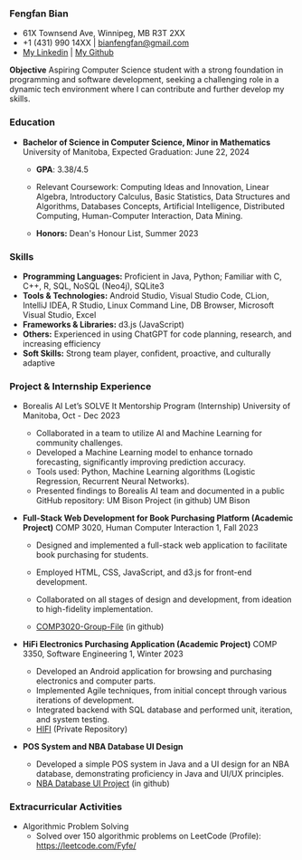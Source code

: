 ### Fengfan Bian

* 61X Townsend Ave, Winnipeg, MB R3T 2XX
* +1 (431) 990 14XX | bianfengfan@gmail.com
* [My Linkedin](www.linkedin.com/in/fengfan-bian-3b32a1252) | [My Github](https://github.com/Fyfe-c)

**Objective** Aspiring Computer Science student with a strong foundation in programming and software development, seeking a challenging role in a dynamic tech environment where I can contribute and further develop my skills.

### Education
* **Bachelor of Science in Computer Science, Minor in Mathematics** University of Manitoba, Expected Graduation: June 22, 2024
    * **GPA**: 3.38/4.5

     * Relevant Coursework: Computing Ideas and Innovation, Linear Algebra, Introductory
Calculus, Basic Statistics, Data Structures and Algorithms, Databases Concepts, Artificial
Intelligence, Distributed Computing, Human-Computer Interaction, Data Mining.
    * **Honors:** Dean's Honour List, Summer 2023

### Skills
* **Programming Languages:** Proficient in Java, Python; Familiar with C, C++, R, SQL, NoSQL (Neo4j), SQLite3
* **Tools & Technologies:** Android Studio, Visual Studio Code, CLion, IntelliJ IDEA, R Studio, Linux Command Line, DB Browser, Microsoft Visual Studio, Excel
* **Frameworks & Libraries:** d3.js (JavaScript)
* **Others:** Experienced in using ChatGPT for code planning, research, and increasing efficiency
* **Soft Skills:** Strong team player, confident, proactive, and culturally adaptive

### Project & Internship Experience
* Borealis AI Let’s SOLVE It Mentorship Program (Internship) University of Manitoba, Oct - Dec 2023

    * Collaborated in a team to utilize AI and Machine Learning for community challenges.
    * Developed a Machine Learning model to enhance tornado forecasting, significantly
improving prediction accuracy.
    * Tools used: Python, Machine Learning algorithms (Logistic Regression, Recurrent Neural
Networks).
    * Presented findings to Borealis AI team and documented in a public GitHub repository: UM
Bison Project (in github) UM Bison

* **Full-Stack Web Development for Book Purchasing Platform (Academic Project)** COMP 3020,
Human Computer Interaction 1, Fall 2023

    * Designed and implemented a full-stack web application to facilitate book purchasing for
students.
  
    * Employed HTML, CSS, JavaScript, and d3.js for front-end development.
    * Collaborated on all stages of design and development, from ideation to high-fidelity
implementation.
    * [COMP3020-Group-File](https://github.com/COMP3020-project/COMP3020-Group-File) (in github)

* **HiFi Electronics Purchasing Application (Academic Project)** COMP 3350, Software Engineering 1, Winter 2023

    * Developed an Android application for browsing and purchasing electronics and computer parts.
    * Implemented Agile techniques, from initial concept through various iterations of development.
    * Integrated backend with SQL database and performed unit, iteration, and system testing.
    * [HIFI](https://code.cs.umanitoba.ca/comp3350-winter2023/a01-g05-highfive) (Private Repository)

* **POS System and NBA Database UI Design**
    * Developed a simple POS system in Java and a UI design for an NBA database, demonstrating proficiency in Java and UI/UX principles.
    * [NBA Database UI Project](https://github.com/Fyfe-c/NBA-Search-db.git) (in github)

### Extracurricular Activities
* Algorithmic Problem Solving
    * Solved over 150 algorithmic problems on LeetCode (Profile): https://leetcode.com/Fyfe/

